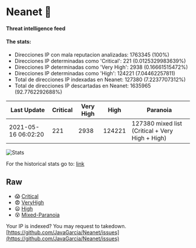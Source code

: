 # Neanet :hocho:
#### Threat intelligence feed
#### The stats:

- Direcciones IP con mala reputacion analizadas: 1763345 (100%)
- Direcciones IP determinadas como 'Critical':  221 (0.0125329983639%)
- Direcciones IP determinadas como 'Very High':  2938 (0.16661515472%)
- Direcciones IP determinadas como 'High':  124221 (7.04462257811)
- Total de direcciones IP indexadas en Neanet:  127380 (7.2237707312%)
- Total de direcciones IP descartadas en Neanet:  1635965 (92.7762292688%)

| Last Update | Critical | Very High | High | Paranoia |
| --- | --- | --- | --- | --- |
| 2021-05-16 06:02:20 | 221 | 2938 | 124221 | 127380 mixed list (Critical + Very High + High)|

![Stats](https://docs.google.com/spreadsheets/d/e/2PACX-1vSnaNMIXVabIpDJjufMlzH7poXnshF3mgd8Is1g9ytUEzVsP5my4Trn8f-xkoLLQ38xpL3HtmUexLo6/pubchart?oid=501124687&format=image)

For the historical stats go to: [link](/stats.csv)
## Raw
- :scream: [Critical](https://raw.githubusercontent.com/JavaGarcia/Neanet/master/blacklists/neanet_critical.txt)
- :fearful: [VeryHigh](https://raw.githubusercontent.com/JavaGarcia/Neanet/master/blacklists/neanet_veryHigh.txtt)
- :frowning: [High](https://raw.githubusercontent.com/JavaGarcia/Neanet/master/blacklists/neanet_high.txt)
- :dizzy_face: [Mixed-Paranoia](https://raw.githubusercontent.com/JavaGarcia/Neanet/master/blacklists/neanet_all.txt)


Your IP is indexed? You may request to takedown. [https://github.com/JavaGarcia/Neanet/issues](https://github.com/JavaGarcia/Neanet/issues)































































































































































































































































































































































































































































































































































































































































































































































































































































































































































































































































































































































































































































































































































































































































































































































































































































































































































































































































































































































































































































































































































































































































































































































































































































































































































































































































































































































































































































































































































































































































































































































































































































































































































































































































































































































































































































































































































































































































































































































































































































































































































































































































































































































































































































































































































































































































































































































































































































































































































































































































































































































































































































































































































































































































































































































































































































































































































































































































































































































































































































































































































































































































































































































































































































































































































































